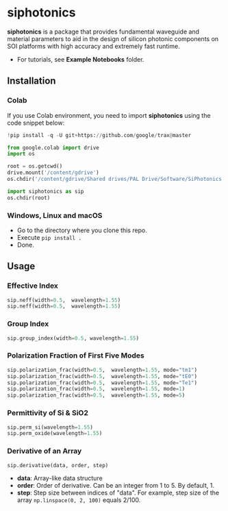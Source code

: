 # siphotonics

**siphotonics** is a package that provides fundamental waveguide and material parameters to aid in the design of silicon photonic components on SOI platforms with high accuracy and extremely fast runtime.

* For tutorials, see **Example Notebooks** folder.

## Installation

### Colab
If you use Colab environment, you need to import **siphotonics** using the code snippet below:

```python
!pip install -q -U git+https://github.com/google/trax@master

from google.colab import drive
import os

root = os.getcwd()
drive.mount('/content/gdrive')
os.chdir('/content/gdrive/Shared drives/PAL Drive/Software/SiPhotonics Python/siphotonics')

import siphotonics as sip
os.chdir(root)
```

### Windows, Linux and macOS
* Go to the directory where you clone this repo.
* Execute `pip install .`
* Done.

## Usage

### Effective Index
```python
sip.neff(width=0.5,  wavelength=1.55)
sip.neff(width=0.5,  wavelength=1.55)
```

### Group Index

```python
sip.group_index(width=0.5, wavelength=1.55)
```

### Polarization Fraction of First Five Modes
```python
sip.polarization_frac(width=0.5,  wavelength=1.55, mode="tm1")
sip.polarization_frac(width=0.5,  wavelength=1.55, mode="tE0")
sip.polarization_frac(width=0.5,  wavelength=1.55, mode="Te1")
sip.polarization_frac(width=0.5,  wavelength=1.55, mode=1)
sip.polarization_frac(width=0.5,  wavelength=1.55, mode=5)
```

### Permittivity of Si & SiO2
```python
sip.perm_si(wavelength=1.55)
sip.perm_oxide(wavelength=1.55)
```

### Derivative of an Array
```python
sip.derivative(data, order, step)
```

* **data**: Array-like data structure
* **order**: Order of derivative. Can be an integer from 1 to 5. By default, 1.
* **step**: Step size between indices of "data". For example, step size of the array `np.linspace(0, 2, 100)` equals 2/100.
